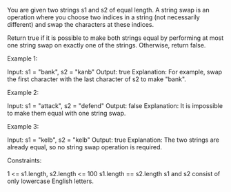 You are given two strings s1 and s2 of equal length. A string swap is an
operation where you choose two indices in a string (not necessarily
different) and swap the characters at these indices.

Return true if it is possible to make both strings equal by performing at
most one string swap on exactly one of the strings. Otherwise, return
false.


Example 1:


Input: s1 = "bank", s2 = "kanb"
Output: true
Explanation: For example, swap the first character with the last character of
s2 to make "bank".


Example 2:


Input: s1 = "attack", s2 = "defend"
Output: false
Explanation: It is impossible to make them equal with one string swap.


Example 3:


Input: s1 = "kelb", s2 = "kelb"
Output: true
Explanation: The two strings are already equal, so no string swap operation
is required.



Constraints:


1 <= s1.length, s2.length <= 100
s1.length == s2.length
s1 and s2 consist of only lowercase English letters.




